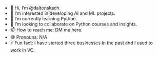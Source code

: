 - 👋 Hi, I’m @daltonskach.
- 👀 I’m interested in developing AI and ML projects.
- 🌱 I’m currently learning Python.
- 💞️ I’m looking to collaborate on Python courses and insights.
- 📫 How to reach me: DM me here.
- 😄 Pronouns: N/A
- ⚡ Fun fact: I have started three businesses in the past and I used to work in VC.

<!---
aiadonis/aiadonis is a ✨ special ✨ repository because its `README.md` (this file) appears on your GitHub profile.
You can click the Preview link to take a look at your changes.
--->
